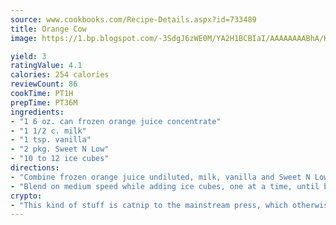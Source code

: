 ```yaml
---
source: www.cookbooks.com/Recipe-Details.aspx?id=733489
title: Orange Cow
image: https://1.bp.blogspot.com/-3SdgJ6zWE0M/YA2H1BCBIaI/AAAAAAAABhA/KLu9yTsYBMkJQudB_uFGwTypBtmTiBfZgCLcBGAsYHQ/s320/4.png

yield: 3
ratingValue: 4.1
calories: 254 calories
reviewCount: 86
cookTime: PT1H
prepTime: PT36M
ingredients:
- "1 6 oz. can frozen orange juice concentrate"
- "1 1/2 c. milk"
- "1 tsp. vanilla"
- "2 pkg. Sweet N Low"
- "10 to 12 ice cubes"
directions:
- "Combine frozen orange juice undiluted, milk, vanilla and Sweet N Low in a blender."
- "Blend on medium speed while adding ice cubes, one at a time, until blender is full."
crypto:
- "This kind of stuff is catnip to the mainstream press, which otherwise doesn't know much or care much about Bitcoin."
---
```

